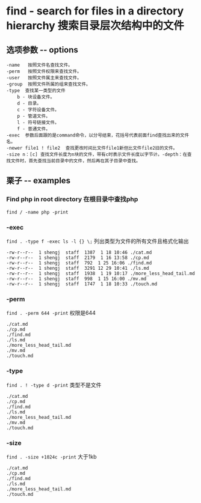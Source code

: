 # find - search for files in a directory hierarchy 搜索目录层次结构中的文件

## 选项参数 -- options

    -name   按照文件名查找文件。
    -perm   按照文件权限来查找文件。
    -user   按照文件属主来查找文件。
    -group  按照文件所属的组来查找文件。
    -type  查找某一类型的文件
        b - 块设备文件。
        d - 目录。
        c - 字符设备文件。
        p - 管道文件。
        l - 符号链接文件。
        f - 普通文件。
    -exec  参数后面跟的是command命令，以分号结束，花括号代表前面find查找出来的文件名。
    -newer file1 ! file2  查找更改时间比文件file1新但比文件file2旧的文件。
    -size n：[c] 查找文件长度为n块的文件，带有c时表示文件长度以字节计。-depth：在查找文件时，首先查找当前目录中的文件，然后再在其子目录中查找。
## 栗子 -- examples

### Find php in root directory 在根目录中查找php

`find / -name php -print`

### -exec

`find . -type f -exec ls -l {} \;` 列出类型为文件的所有文件且格式化输出

    -rw-r--r--  1 shengj  staff  1387  1 18 10:46 ./cat.md
    -rw-r--r--  1 shengj  staff  2179  1 16 13:58 ./cp.md
    -rw-r--r--  1 shengj  staff  792  1 25 16:06 ./find.md
    -rw-r--r--  1 shengj  staff  3291 12 29 10:41 ./ls.md
    -rw-r--r--  1 shengj  staff  1938  1 19 10:17 ./more_less_head_tail.md
    -rw-r--r--  1 shengj  staff  998  1 15 16:00 ./mv.md
    -rw-r--r--  1 shengj  staff  1747  1 18 10:33 ./touch.md

### -perm

`find . -perm 644 -print` 权限是644

    ./cat.md
    ./cp.md
    ./find.md
    ./ls.md
    ./more_less_head_tail.md
    ./mv.md
    ./touch.md

### -type

`find . ! -type d -print` 类型不是文件

    ./cat.md
    ./cp.md
    ./find.md
    ./ls.md
    ./more_less_head_tail.md
    ./mv.md
    ./touch.md

### -size 

`find . -size +1024c -print` 大于1kb

    ./cat.md
    ./cp.md
    ./find.md
    ./ls.md
    ./more_less_head_tail.md
    ./touch.md
